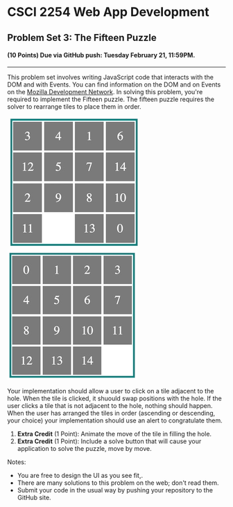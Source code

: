 # CSCI 2254 Web App Development

## Problem Set 3: The Fifteen Puzzle

#### (10 Points) Due via GitHub push: Tuesday February 21, 11:59PM.

---

This problem set involves writing JavaScript code that interacts with the DOM and with Events. You can find information on the DOM and on Events on the [Mozilla Development Network](https://developer.mozilla.org/en-US/docs/Web/API/Document_Object_Model). In solving this problem, you're required to implement the Fifteen puzzle. The fifteen puzzle requires the solver to rearrange tiles to place them in order.

​                   ![Fifteen Puzzle](./img/unsolved.jpg)     ![FifteenSolved](./img/solved.jpg)    

Your implementation should allow a user to click on a tile adjacent to the hole. When the tile is clicked, it shuould swap positions with the hole. If the user clicks a tile that is not adjacent to the hole, nothing should happen. When the user has arranged the tiles in order (ascending or descending, your choice) your  implementation should use an alert to congratulate them.

1. **Extra Credit** (1 Point): Animate the move of the tile in filling the hole.
2. **Extra Credit** (1 Point): Include a solve button that will cause your application to solve the puzzle, move by move.

Notes:

+ You are free to design the UI as you see fit,.
+ There are many solutions to this problem on the web; don't read them.
+ Submit your code in the usual way by pushing your repository to the GitHub site.